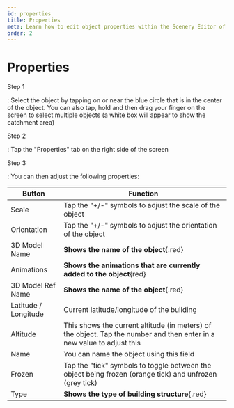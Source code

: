 ```yaml
---
id: properties
title: Properties
meta: Learn how to edit object properties within the Scenery Editor of Infinite Flight.
order: 2
---
```




# Properties



Step 1

: Select the object by tapping on or near the blue circle that is in the center of the object. You can also tap, hold and then drag your finger on the screen to select multiple objects (a white box will appear to show the catchment area)



Step 2

: Tap the "Properties" tab on the right side of the screen



Step 3

: You can then adjust the following properties:



| Button               | Function                                                     |
| -------------------- | ------------------------------------------------------------ |
| Scale                | Tap the "+/-" symbols to adjust the scale of the object      |
| Orientation          | Tap the "+/-" symbols to adjust the orientation of the object |
| 3D Model Name        | **Shows the name of the object**{.red}                       |
| Animations           | **Shows the animations that are currently added to the object**{red} |
| 3D Model Ref Name    | **Shows the name of the object**{.red}                       |
| Latitude / Longitude | Current latitude/longitude of the building                   |
| Altitude             | This shows the current altitude (in meters) of the object. Tap the number and then enter in a new value to adjust this |
| Name                 | You can name the object using this field                     |
| Frozen               | Tap the "tick" symbols to toggle between the object being frozen (orange tick) and unfrozen (grey tick) |
| Type                 | **Shows the type of building structure**{.red}               |